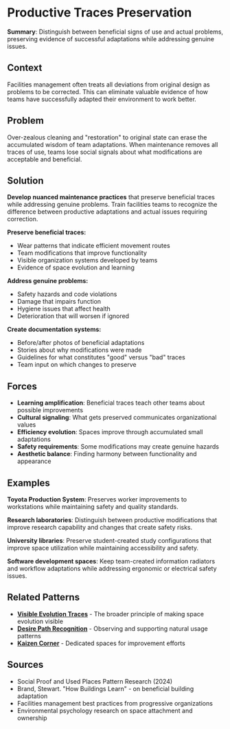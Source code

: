 # Productive Traces Preservation

**Summary**: Distinguish between beneficial signs of use and actual problems, preserving evidence of successful adaptations while addressing genuine issues.

## Context

Facilities management often treats all deviations from original design as problems to be corrected. This can eliminate valuable evidence of how teams have successfully adapted their environment to work better.

## Problem

Over-zealous cleaning and "restoration" to original state can erase the accumulated wisdom of team adaptations. When maintenance removes all traces of use, teams lose social signals about what modifications are acceptable and beneficial.

## Solution

**Develop nuanced maintenance practices** that preserve beneficial traces while addressing genuine problems. Train facilities teams to recognize the difference between productive adaptations and actual issues requiring correction.

**Preserve beneficial traces:**
- Wear patterns that indicate efficient movement routes
- Team modifications that improve functionality
- Visible organization systems developed by teams
- Evidence of space evolution and learning

**Address genuine problems:**
- Safety hazards and code violations
- Damage that impairs function
- Hygiene issues that affect health
- Deterioration that will worsen if ignored

**Create documentation systems:**
- Before/after photos of beneficial adaptations
- Stories about why modifications were made
- Guidelines for what constitutes "good" versus "bad" traces
- Team input on which changes to preserve

## Forces

- **Learning amplification**: Beneficial traces teach other teams about possible improvements
- **Cultural signaling**: What gets preserved communicates organizational values
- **Efficiency evolution**: Spaces improve through accumulated small adaptations
- **Safety requirements**: Some modifications may create genuine hazards
- **Aesthetic balance**: Finding harmony between functionality and appearance

## Examples

**Toyota Production System**: Preserves worker improvements to workstations while maintaining safety and quality standards.

**Research laboratories**: Distinguish between productive modifications that improve research capability and changes that create safety risks.

**University libraries**: Preserve student-created study configurations that improve space utilization while maintaining accessibility and safety.

**Software development spaces**: Keep team-created information radiators and workflow adaptations while addressing ergonomic or electrical safety issues.

## Related Patterns

- **[Visible Evolution Traces](../architectural-spatial/visible-evolution-traces.md)** - The broader principle of making space evolution visible
- **[Desire Path Recognition](../organizational/desire-path-recognition.md)** - Observing and supporting natural usage patterns
- **[Kaizen Corner](../cross-disciplinary/kaizen-corner.md)** - Dedicated spaces for improvement efforts

## Sources

- Social Proof and Used Places Pattern Research (2024)
- Brand, Stewart. "How Buildings Learn" - on beneficial building adaptation
- Facilities management best practices from progressive organizations
- Environmental psychology research on space attachment and ownership